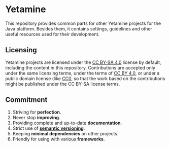 # Yetamine #

This repository provides common parts for other Yetamine projects for the Java platform. Besides them, it contains settings, guidelines and other useful resources used for their development.


## Licensing ##

Yetamine projects are licensed under the [CC BY-SA 4.0][CC-BY-SA] license by default, including the content in this repository. Contributions are accepted only under the same licensing terms, under the terms of [CC BY 4.0][CC-BY], or under a public domain license (like [CC0][CC0], so that the work based on the contributions might be published under the CC BY-SA license terms.

[CC-BY-SA]:  http://creativecommons.org/licenses/by-sa/4.0/
[CC-BY]:     http://creativecommons.org/licenses/by/4.0/
[CC0]:       http://creativecommons.org/choose/zero/


## Commitment ##

1. Striving for **perfection**.
2. Never stop **improving**.
3. Providing complete and up-to-date **documentation**.
4. Strict use of [**semantic versioning**][versioning].
5. Keeping **minimal dependencies** on other projects.
6. Friendly for using with various **frameworks**.

[versioning]: https://www.osgi.org/wp-content/uploads/SemanticVersioning.pdf
